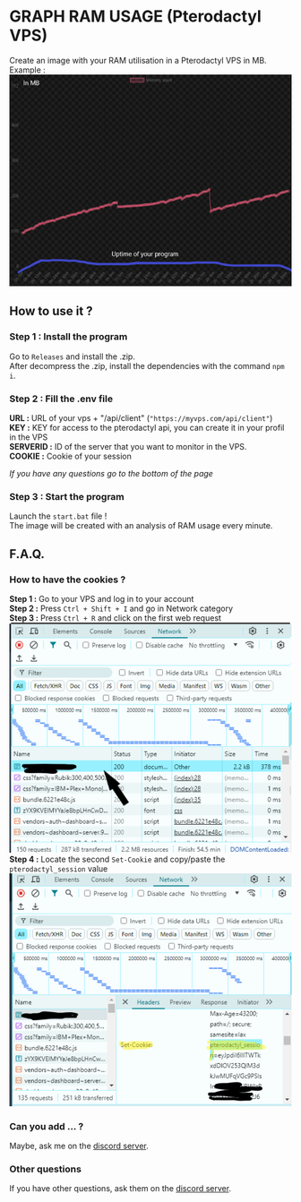 # GRAPH RAM USAGE (Pterodactyl VPS)
Create an image with your RAM utilisation in a Pterodactyl VPS in MB. Example :
![](/img/example.png "Example of an image created with the program.")

## How to use it ?
### Step 1 : Install the program 

Go to `Releases` and install the .zip.\
After decompress the .zip, install the dependencies with the command `npm i`.

### Step 2 : Fill the .env file

**URL :**  URL of your vps + "/api/client" (`"https://myvps.com/api/client"`)\
**KEY :** KEY for access to the pterodactyl api, you can create it in your profil in the VPS\
**SERVERID :** ID of the server that you want to monitor in the VPS.\
**COOKIE :** Cookie of your session

*If you have any questions go to the bottom of the page*

### Step 3 : Start the program

Launch the `start.bat` file ! \
The image will be created with an analysis of RAM usage every minute.

## F.A.Q. 

### How to have the cookies ? 

**Step 1 :** Go to your VPS and log in to your account\
**Step 2 :** Press `Ctrl + Shift + I` and go in Network category\
**Step 3 :** Press `Ctrl + R` and click on the first web request\
![](/img/click.png "Click value.")
**Step 4 :** Locate the second `Set-Cookie` and copy/paste the `pterodactyl_session` value
![](/img/cookie.png "Cookie value.")

### Can you add ... ?

Maybe, ask me on the [discord server](https://discord.gg/FMc6yMBXXX). 

### Other questions 

If you have other questions, ask them on the [discord server](https://discord.gg/FMc6yMBXXX).
